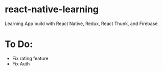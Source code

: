 # react-native-learning
Learning App build with React Native, Redux, React Thunk, and Firebase

# To Do: 
- Fix rating feature
- Fix Auth
